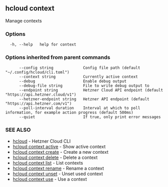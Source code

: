 ## hcloud context

Manage contexts

### Options

```
  -h, --help   help for context
```

### Options inherited from parent commands

```
      --config string             Config file path (default "~/.config/hcloud/cli.toml")
      --context string            Currently active context
      --debug                     Enable debug output
      --debug-file string         File to write debug output to
      --endpoint string           Hetzner Cloud API endpoint (default "https://api.hetzner.cloud/v1")
      --hetzner-endpoint string   Hetzner API endpoint (default "https://api.hetzner.com/v1")
      --poll-interval duration    Interval at which to poll information, for example action progress (default 500ms)
      --quiet                     If true, only print error messages
```

### SEE ALSO

* [hcloud](hcloud.md)	 - Hetzner Cloud CLI
* [hcloud context active](hcloud_context_active.md)	 - Show active context
* [hcloud context create](hcloud_context_create.md)	 - Create a new context
* [hcloud context delete](hcloud_context_delete.md)	 - Delete a context
* [hcloud context list](hcloud_context_list.md)	 - List contexts
* [hcloud context rename](hcloud_context_rename.md)	 - Rename a context
* [hcloud context unset](hcloud_context_unset.md)	 - Unset used context
* [hcloud context use](hcloud_context_use.md)	 - Use a context
